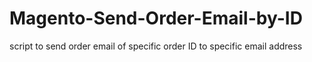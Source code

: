# Magento-Send-Order-Email-by-ID
script to send order email of specific order ID to specific email address
